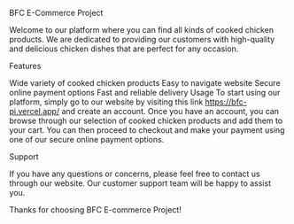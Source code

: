 BFC E-Commerce Project

Welcome to our platform where you can find all kinds of cooked chicken products. We are dedicated to providing our customers with high-quality and delicious chicken dishes that are perfect for any occasion.

Features

Wide variety of cooked chicken products
Easy to navigate website
Secure online payment options
Fast and reliable delivery
Usage
To start using our platform, simply go to our website by visiting this link https://bfc-pi.vercel.app/ and create an account. Once you have an account, you can browse through our selection of cooked chicken products and add them to your cart. You can then proceed to checkout and make your payment using one of our secure online payment options.

Support

If you have any questions or concerns, please feel free to contact us through our website. Our customer support team will be happy to assist you.

Thanks for choosing BFC E-commerce Project!



